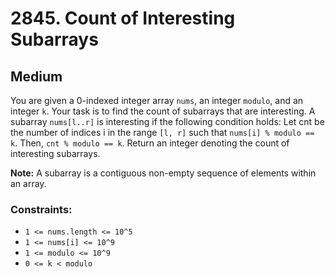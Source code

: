 # 2845. Count of Interesting Subarrays

## Medium

You are given a 0-indexed integer array `nums`, an integer `modulo`, and an integer `k`. Your task is to find the count
of subarrays that are interesting. A subarray `nums[l..r]` is interesting if the following condition holds: Let cnt be
the number of indices i in the range `[l, r]` such that `nums[i] % modulo == k`. Then, `cnt % modulo == k`. Return an
integer denoting the count of interesting subarrays.

**Note:** A subarray is a contiguous non-empty sequence of elements within an array.

### Constraints:

- `1 <= nums.length <= 10^5`
- `1 <= nums[i] <= 10^9`
- `1 <= modulo <= 10^9`
- `0 <= k < modulo`
